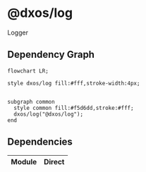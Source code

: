 # @dxos/log

Logger

## Dependency Graph

```mermaid
flowchart LR;

style dxos/log fill:#fff,stroke-width:4px;


subgraph common
  style common fill:#f5d6dd,stroke:#fff;
  dxos/log("@dxos/log");
end

```

## Dependencies

| Module | Direct |
|---|---|
